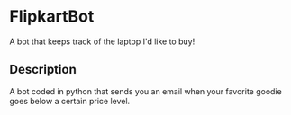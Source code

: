 # FlipkartBot
A bot that keeps track of the laptop I'd like to buy!


## Description
A bot coded in python that sends you an email when your favorite goodie goes below a certain price level.